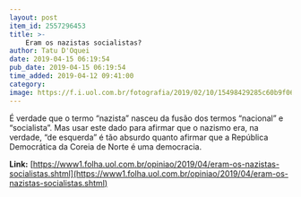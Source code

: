```yaml
---
layout: post
item_id: 2557296453
title: >-
    Eram os nazistas socialistas?
author: Tatu D'Oquei
date: 2019-04-15 06:19:54
pub_date: 2019-04-15 06:19:54
time_added: 2019-04-12 09:41:00
category: 
image: https://f.i.uol.com.br/fotografia/2019/02/10/15498429285c60b9f06c265_1549842928_3x2_rt.jpg
---
```


É verdade que o termo “nazista” nasceu da fusão dos termos “nacional” e “socialista”. Mas usar este dado para afirmar que o nazismo era, na verdade, “de esquerda” é tão absurdo quanto afirmar que a República Democrática da Coreia de Norte é uma democracia.

**Link:** [https://www1.folha.uol.com.br/opiniao/2019/04/eram-os-nazistas-socialistas.shtml](https://www1.folha.uol.com.br/opiniao/2019/04/eram-os-nazistas-socialistas.shtml)

